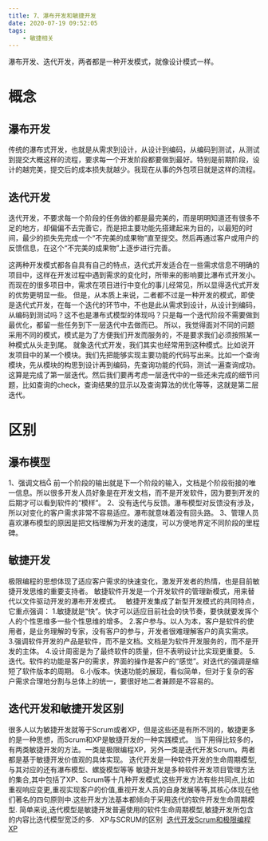 ```yaml
---
title: 7、瀑布开发和敏捷开发
date: 2020-07-19 09:52:05
tags:
    - 敏捷相关
---
```


瀑布开发、迭代开发，两者都是一种开发模式，就像设计模式一样。
# 概念
## 瀑布开发
传统的瀑布式开发，也就是从需求到设计，从设计到编码，从编码到测试，从测试到提交大概这样的流程，要求每一个开发阶段都要做到最好。特别是前期阶段，设计的越完美，提交后的成本损失就越少。我现在从事的外包项目就是这样的流程。

<!--more-->

## 迭代开发
迭代开发，不要求每一个阶段的任务做的都是最完美的，而是明明知道还有很多不足的地方，却偏偏不去完善它，而是把主要功能先搭建起来为目的，以最短的时间，最少的损失先完成一个“不完美的成果物”直至提交。然后再通过客户或用户的反馈信息，在这个“不完美的成果物”上逐步进行完善。

这两种开发模式都各自具有自己的特点，迭代式开发适合在一些需求信息不明确的项目中，这样在开发过程中遇到需求的变化时，所带来的影响要比瀑布式开发小。而现在的很多项目中，需求在项目进行中变化的事儿经常见，所以显得迭代式开发的优势更明显一些。
但是，从本质上来说，二者都不过是一种开发的模式，即使是迭代式开发，在每一个迭代的环节中，不也是此从需求到设计，从设计到编码，从编码到测试吗？这不也是瀑布式模型的体现吗？只是每一个迭代阶段不需要做到最优化，都留一些任务到下一层迭代中去做而已。
所以，我觉得面对不同的问题采用不同的模式，模式是为了方便我们开发而服务的，不是要求我们必须按照某一种模式从头走到尾。
就象迭代式开发，我们其实也经常用到这种模式。比如说开发项目中的某一个模块。我们先把能够实现主要功能的代码写出来。比如一个查询模块，先从模块的构思到设计再到编码，先查询功能的代码，测试一遍查询成功。这算是完成了第一层迭代。然后我们要再考虑一层迭代中的一些还未完成的细节问题，比如查询的check，查询结果的显示以及查询算法的优化等等，这就是第二层迭代。
 
# 区别
## 瀑布模型
1、强调文档
前一个阶段的输出就是下一个阶段的输入，文档是个阶段衔接的唯一信息。所以很多开发人员好象是在开发文档，而不是开发软件，因为要到开发的后期才可以看到软件的“模样”。
2、没有迭代与反馈。瀑布模型对反馈没有涉及，所以对变化的客户需求非常不容易适应。瀑布就意味着没有回头路。
3、管理人员喜欢瀑布模型的原因是把文档理解为开发的速度，可以方便地界定不同阶段的里程碑。
 
## 敏捷开发
极限编程的思想体现了适应客户需求的快速变化，激发开发者的热情，也是目前敏捷开发思维的重要支持者。
敏捷软件开发是一个开发软件的管理新模式，用来替代以文件驱动开发的瀑布开发模式。
 
敏捷开发集成了新型开发模式的共同特点，它重点强调：
1.敏捷就是“快”。快才可以适应目前社会的快节奏，要快就要发挥个人的个性思维多一些个性思维的增多。
2.客户参与。以人为本，客户是软件的使用者，是业务理解的专家，没有客户的参与，开发者很难理解客户的真实需求。
3.强调软件开发的产品是软件，而不是文档。文档是为软件开发服务的，而不是开发的主体。
4.设计周密是为了最终软件的质量，但不表明设计比实现更重要。
5.迭代。软件的功能是客户的需求，界面的操作是客户的“感觉”。对迭代的强调是缩短了软件版本的周期。
6.小版本。快速功能的展现，看似简单，但对于复杂的客户需求合理地分割与总体上的统一，要很好地二者兼顾是不容易的。

## 迭代开发和敏捷开发区别
很多人以为敏捷开发就等于Scrum或者XP，但是这些还是有所不同的，敏捷更多的是一种思想，而Scrum和XP是敏捷开发的一种实践模式。
当下用得比较多的，有两类敏捷开发的方法。一类是极限编程XP，另外一类是迭代开发Scrum。两者都是基于敏捷开发价值观的具体实现。
迭代开发是一种软件开发的生命周期模型,与其对应的还有瀑布模型、螺旋模型等等
敏捷开发是多种软件开发项目管理方法的集合,其中包括了XP、Scrum等十几种开发模式,这些开发方法有些共同点,比如重视响应变更,重视实现客户的价值,重视开发人员的自身发展等等,其核心体现在他们著名的四句原则中.这些开发方法基本都倾向于采用迭代的软件开发生命周期模型.
简单来说,迭代模型是敏捷开发普遍使用的软件生命周期模型,敏捷开发所包含的内容比迭代模型宽泛的多.
 
XP与SCRUM的区别
 [迭代开发Scrum和极限编程XP](http://www.codesecurity.cn/2020/07/18/5%E3%80%81%E8%BF%AD%E4%BB%A3%E5%BC%80%E5%8F%91Scrum%E5%92%8C%E6%9E%81%E9%99%90%E7%BC%96%E7%A8%8BXP/)
